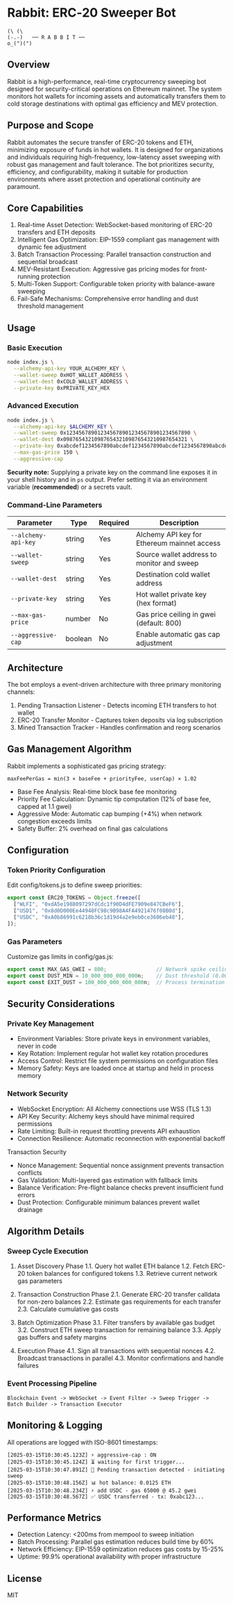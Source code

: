 # Rabbit: ERC‑20 Sweeper Bot

    (\ (\
    (-.-)   ── R A B B I T ──
    o_(")(")

## Overview

Rabbit is a high-performance, real-time cryptocurrency sweeping bot designed for security-critical operations on Ethereum mainnet. The system monitors hot wallets for incoming assets and automatically transfers them to cold storage destinations with optimal gas efficiency and MEV protection.

## Purpose and Scope

Rabbit automates the secure transfer of ERC-20 tokens and ETH, minimizing exposure of funds in hot wallets. It is designed for organizations and individuals requiring high-frequency, low-latency asset sweeping with robust gas management and fault tolerance. The bot prioritizes security, efficiency, and configurability, making it suitable for production environments where asset protection and operational continuity are paramount.

## Core Capabilities

1. Real-time Asset Detection: WebSocket-based monitoring of ERC-20 transfers and ETH deposits
2. Intelligent Gas Optimization: EIP-1559 compliant gas management with dynamic fee adjustment
3. Batch Transaction Processing: Parallel transaction construction and sequential broadcast
4. MEV-Resistant Execution: Aggressive gas pricing modes for front-running protection
5. Multi-Token Support: Configurable token priority with balance-aware sweeping
6. Fail-Safe Mechanisms: Comprehensive error handling and dust threshold management

## Usage

### Basic Execution

```bash
node index.js \
  --alchemy-api-key YOUR_ALCHEMY_KEY \
  --wallet-sweep 0xHOT_WALLET_ADDRESS \
  --wallet-dest 0xCOLD_WALLET_ADDRESS \
  --private-key 0xPRIVATE_KEY_HEX
```

### Advanced Execution

```bash
node index.js \
  --alchemy-api-key $ALCHEMY_KEY \
  --wallet-sweep 0x1234567890123456789012345678901234567890 \
  --wallet-dest 0x0987654321098765432109876543210987654321 \
  --private-key 0xabcdef1234567890abcdef1234567890abcdef1234567890abcdef1234567890 \
  --max-gas-price 150 \
  --aggressive-cap
```

**Security note:** Supplying a private key on the command line exposes it in your shell history and in `ps` output. Prefer setting it via an environment variable (**recommended**) or a secrets vault.

### Command-Line Parameters

| Parameter | Type | Required | Description |
|-----------|------|----------|-------------|
| `--alchemy-api-key` | string | Yes | Alchemy API key for Ethereum mainnet access |
| `--wallet-sweep` | string | Yes | Source wallet address to monitor and sweep |
| `--wallet-dest` | string | Yes | Destination cold wallet address |
| `--private-key` | string | Yes | Hot wallet private key (hex format) |
| `--max-gas-price` | number | No | Gas price ceiling in gwei (default: 800) |
| `--aggressive-cap` | boolean | No | Enable automatic gas cap adjustment |

## Architecture

The bot employs a event-driven architecture with three primary monitoring channels:

1. Pending Transaction Listener - Detects incoming ETH transfers to hot wallet
2. ERC-20 Transfer Monitor - Captures token deposits via log subscription
3. Mined Transaction Tracker - Handles confirmation and reorg scenarios

## Gas Management Algorithm

Rabbit implements a sophisticated gas pricing strategy:

```
maxFeePerGas = min(3 × baseFee + priorityFee, userCap) × 1.02
```

- Base Fee Analysis: Real-time block base fee monitoring
- Priority Fee Calculation: Dynamic tip computation (12% of base fee, capped at 1.1 gwei)
- Aggressive Mode: Automatic cap bumping (+4%) when network congestion exceeds limits
- Safety Buffer: 2% overhead on final gas calculations

## Configuration

### Token Priority Configuration

Edit config/tokens.js to define sweep priorities:

```js
export const ERC20_TOKENS = Object.freeze([
  ["WLFI", "0xdA5e1988097297dCdc1f90D4dFE7909e847CBeF6"],
  ["USD1", "0x8d0D000Ee44948FC98c9B98A4FA4921476f08B0d"],
  ["USDC", "0xA0b86991c6218b36c1d19d4a2e9eb0ce3606eb48"],
]);
```

### Gas Parameters

Customize gas limits in config/gas.js:

```js
export const MAX_GAS_GWEI = 800;                // Network spike ceiling
export const DUST_MIN = 10_000_000_000_000n;    // Dust threshold (0.00001 ETH)
export const EXIT_DUST = 100_000_000_000_000n;  // Process termination threshold
```

## Security Considerations

### Private Key Management

- Environment Variables: Store private keys in environment variables, never in code
- Key Rotation: Implement regular hot wallet key rotation procedures
- Access Control: Restrict file system permissions on configuration files
- Memory Safety: Keys are loaded once at startup and held in process memory

### Network Security

- WebSocket Encryption: All Alchemy connections use WSS (TLS 1.3)
- API Key Security: Alchemy keys should have minimal required permissions
- Rate Limiting: Built-in request throttling prevents API exhaustion
- Connection Resilience: Automatic reconnection with exponential backoff

Transaction Security

- Nonce Management: Sequential nonce assignment prevents transaction conflicts
- Gas Validation: Multi-layered gas estimation with fallback limits
- Balance Verification: Pre-flight balance checks prevent insufficient fund errors
- Dust Protection: Configurable minimum balances prevent wallet drainage

## Algorithm Details

### Sweep Cycle Execution

1. Asset Discovery Phase
  1.1. Query hot wallet ETH balance
  1.2. Fetch ERC-20 token balances for configured tokens
  1.3. Retrieve current network gas parameters

2. Transaction Construction Phase
  2.1. Generate ERC-20 transfer calldata for non-zero balances
  2.2. Estimate gas requirements for each transfer
  2.3. Calculate cumulative gas costs

3. Batch Optimization Phase
  3.1. Filter transfers by available gas budget
  3.2. Construct ETH sweep transaction for remaining balance
  3.3. Apply gas buffers and safety margins

4. Execution Phase
  4.1. Sign all transactions with sequential nonces
  4.2. Broadcast transactions in parallel
  4.3. Monitor confirmations and handle failures

### Event Processing Pipeline

```
Blockchain Event -> WebSocket -> Event Filter -> Sweep Trigger -> Batch Builder -> Transaction Executor
```

## Monitoring & Logging

All operations are logged with ISO-8601 timestamps:

```
[2025-03-15T10:30:45.123Z] ⚡ aggressive-cap : ON
[2025-03-15T10:30:45.124Z] ⏳ waiting for first trigger...
[2025-03-15T10:30:47.891Z] 💸 Pending transaction detected - initiating sweep
[2025-03-15T10:30:48.156Z] 📊 hot balance: 0.0125 ETH
[2025-03-15T10:30:48.234Z] ⚡ add USDC - gas 65000 @ 45.2 gwei
[2025-03-15T10:30:48.567Z] ✅ USDC transferred - tx: 0xabc123...
```

## Performance Metrics

- Detection Latency: <200ms from mempool to sweep initiation
- Batch Processing: Parallel gas estimation reduces build time by 60%
- Network Efficiency: EIP-1559 optimization reduces gas costs by 15-25%
- Uptime: 99.9% operational availability with proper infrastructure

## License

MIT
